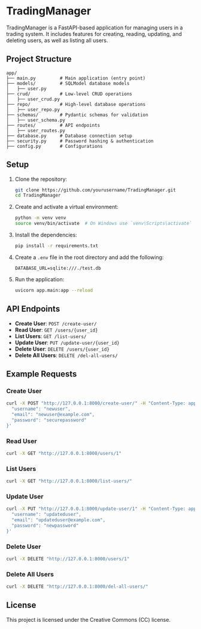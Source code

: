 # TradingManager

TradingManager is a FastAPI-based application for managing users in a trading system. It includes features for creating, reading, updating, and deleting users, as well as listing all users.

## Project Structure

```
app/
├── main.py         # Main application (entry point)
├── models/         # SQLModel database models
│   ├── user.py
├── crud/           # Low-level CRUD operations
│   ├── user_crud.py
├── repo/           # High-level database operations
│   ├── user_repo.py
├── schemas/        # Pydantic schemas for validation
│   ├── user_schema.py
├── routes/         # API endpoints
│   ├── user_routes.py
├── database.py     # Database connection setup
├── security.py     # Password hashing & authentication
├── config.py       # Configurations
```

## Setup

1. Clone the repository:
    ```sh
    git clone https://github.com/yourusername/TradingManager.git
    cd TradingManager
    ```

2. Create and activate a virtual environment:
    ```sh
    python -m venv venv
    source venv/bin/activate  # On Windows use `venv\Scripts\activate`
    ```

3. Install the dependencies:
    ```sh
    pip install -r requirements.txt
    ```

4. Create a `.env` file in the root directory and add the following:
    ```env
    DATABASE_URL=sqlite:///./test.db
    ```

5. Run the application:
    ```sh
    uvicorn app.main:app --reload
    ```

## API Endpoints

- **Create User**: `POST /create-user/`
- **Read User**: `GET /users/{user_id}`
- **List Users**: `GET /list-users/`
- **Update User**: `PUT /update-user/{user_id}`
- **Delete User**: `DELETE /users/{user_id}`
- **Delete All Users**: `DELETE /del-all-users/`

## Example Requests

### Create User

```sh
curl -X POST "http://127.0.0.1:8000/create-user/" -H "Content-Type: application/json" -d '{
  "username": "newuser",
  "email": "newuser@example.com",
  "password": "securepassword"
}'
```

### Read User

```sh
curl -X GET "http://127.0.0.1:8000/users/1"
```

### List Users

```sh
curl -X GET "http://127.0.0.1:8000/list-users/"
```

### Update User

```sh
curl -X PUT "http://127.0.0.1:8000/update-user/1" -H "Content-Type: application/json" -d '{
  "username": "updateduser",
  "email": "updateduser@example.com",
  "password": "newpassword"
}'
```

### Delete User

```sh
curl -X DELETE "http://127.0.0.1:8000/users/1"
```

### Delete All Users

```sh
curl -X DELETE "http://127.0.0.1:8000/del-all-users/"
```

## License

This project is licensed under the Creative Commons (CC) license.